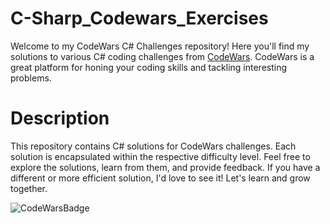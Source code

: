 # C-Sharp_Codewars_Exercises

Welcome to my CodeWars C# Challenges repository! Here you'll find my solutions to various C# coding challenges from [CodeWars](https://www.codewars.com/). CodeWars is a great platform for honing your coding skills and tackling interesting problems.

# Description

This repository contains C# solutions for CodeWars challenges. Each solution is encapsulated within the respective difficulty level. Feel free to explore the solutions, learn from them, and provide feedback. If you have a different or more efficient solution, I'd love to see it! Let's learn and grow together.

<img
  src="https://www.codewars.com/users/adhanif/badges/large"
  alt="CodeWarsBadge"
/>
